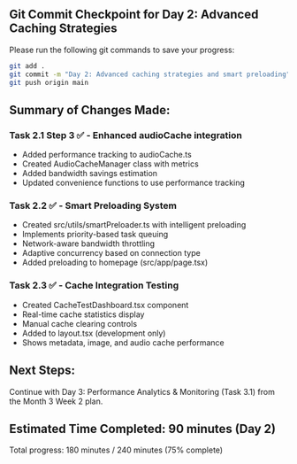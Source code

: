 ## Git Commit Checkpoint for Day 2: Advanced Caching Strategies

Please run the following git commands to save your progress:

```bash
git add .
git commit -m "Day 2: Advanced caching strategies and smart preloading"
git push origin main
```

## Summary of Changes Made:

### Task 2.1 Step 3 ✅ - Enhanced audioCache integration
- Added performance tracking to audioCache.ts
- Created AudioCacheManager class with metrics
- Added bandwidth savings estimation
- Updated convenience functions to use performance tracking

### Task 2.2 ✅ - Smart Preloading System
- Created src/utils/smartPreloader.ts with intelligent preloading
- Implements priority-based task queuing
- Network-aware bandwidth throttling
- Adaptive concurrency based on connection type
- Added preloading to homepage (src/app/page.tsx)

### Task 2.3 ✅ - Cache Integration Testing
- Created CacheTestDashboard.tsx component
- Real-time cache statistics display
- Manual cache clearing controls
- Added to layout.tsx (development only)
- Shows metadata, image, and audio cache performance

## Next Steps:
Continue with Day 3: Performance Analytics & Monitoring (Task 3.1) from the Month 3 Week 2 plan.

## Estimated Time Completed: 90 minutes (Day 2)
Total progress: 180 minutes / 240 minutes (75% complete)